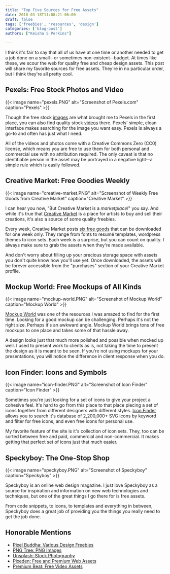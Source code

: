 ```yaml
---
title: "Top Five Sources for Free Assets"
date: 2018-03-18T11:08:21-06:00
draft: false
tags: ['freebies', 'resources', 'design']
categories: ['blog-post']
authors: ["Keisha S Perkins"]

---
```


I think it's fair to say that all of us have at one time or another needed to get a job done on a small--or sometimes non-existent--budget. At times like these, we scour the web for quality free and cheap design assets. This post will share my favorite sources for free assets. They're in no particular order, but I think they're all pretty cool.

## Pexels: Free Stock Photos and Video

{{< image name="pexels.PNG" alt="Screenshot of Pexels.com" caption="Pexels" >}}

Though the free stock <a href="http://pexels.com" target="_blank">images</a> are what brought me to Pexels in the first place, you can also find quality stock <a href="https://videos.pexels.com/" target="_blank">videos</a> there. Pexels' simple, clean interface makes searching for the image you want easy. Pexels is always a go-to and often has just what I need.

All of the videos and photos come with a Creative Commons Zero (CC0) license, which means you are free to use them for both personal and commercial use with no attribution required. The only caveat is that no identifiable person in the asset may be portrayed in a negative light--a simple rule which is easily followed.

## Creative Market: Free Goodies Weekly


{{< image name="creative-market.PNG" alt="Screenshot of Weekly Free Goods from Creative Market" caption="Creative Market" >}}

I can hear you now, "But Creative Market is a _marketplace!_" you say. And while it's true that <a href="http://creativemarket.com" target="_blank">Creative Market</a> is a place for artists to buy and sell their creations, it's also a source of some quality freebies. 

Every week, Creative Market posts <a href="https://creativemarket.com/free-goods" taget="_blank">six free goods</a> that can be downloaded for one week only. They range from fonts to resumé templates, wordpress themes to icon sets. Each week is a surprise, but you can count on quality. I always make sure to grab the assets when they're made available. 

And don't worry about filling up your precious storage space with assets you don't quite know how you'll use yet. Once downloaded, the assets will be forever accessible from the "purchases" section of your Creative Market profile.

## Mockup World: Free Mockups of All Kinds

{{< image name="mockup-world.PNG" alt="Screenshot of Mockup World" caption="Mockup World" >}}


<a href="https://www.mockupworld.co/">Mockup World</a> was one of the resources I was amazed to find for the first time. Looking for a good mockup can be challenging. Perhaps it's not the right size. Perhaps it's an awkward angle. Mockup World brings tons of free mockups to one place and takes some of that hassle away.

A design looks just that much more polished and possible when mocked up well. I used to present work to clients as is, not taking the time to present the design as it is meant to be seen. If you're not using mockups for your presentations, you will notice the difference in client response when you do.

## Icon Finder: Icons and Symbols

{{< image name="icon-finder.PNG" alt="Screenshot of Icon Finder" caption="Icon Finder" >}}

Sometimes you're just looking for a set of icons to give your project a cohesive feel. It's hard to go from this place to that place piecing a set of icons together from different designers with different styles. <a href="https://www.iconfinder.com/">Icon Finder</a> allows you to search it's database of 2,200,000+ SVG icons by keyword and filter for free icons, and even free icons for personal use.

My favorite feature of the site is it's collection of icon sets. They, too can be sorted between free and paid, commercial and non-commercial. It makes getting that perfect set of icons just that much easier.

## Speckyboy: The One-Stop Shop

{{< image name="speckyboy.PNG" alt="Screenshot of Speckyboy" caption="Speckyboy" >}}


Speckyboy is an online web design magazine. I just love Speckyboy as a source for inspiration and information on new web technologies and techniques, but one of the great things I go there for is free assets. 

From code snippets, to icons, to templates and everything in between, Speckyboy does a great job of providing you the things you really need to get the job done.

## Honorable Mentions

<ul>
	<li><a href='https://pixelbuddha.net/freebies/' target='_blank'>Pixel Buddha: Various Design Freebies</a></li>
	<li><a href="https://pngtree.com/" target="_blank">PNG Tree: PNG Images</a></li>
	<li><a href="https://unsplash.com/" target="_blank">Unsplash: Stock Photography</a></li>
	<li><a href="https://www.pixeden.com/">Pixeden: Free and Premium Web Assets</a></li>
	<li><a href="https://www.premiumbeat.com/blog/category/free-for-video/">Premium Beat: Free Video Assets</a></li>
</ul>








